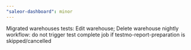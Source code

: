 ```yaml
---
"saleor-dashboard": minor
---
```


Migrated warehouses tests: Edit warehouse; Delete warehouse
nightly workflow: do not trigger test complete job if testmo-report-preparation is skipped/cancelled
